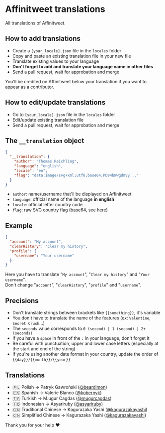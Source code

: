 # Affinitweet translations

All translations of Affinitweet.

## How to add translations

- Create a `[your_locale].json` file in the `locales` folder
- Copy and paste an existing translation file in your new file
- Translate existing values to your language
- **Don't forget to add and translate your language name in other files**
- Send a pull request, wait for approbation and merge

You'll be credited on Affinitweet below your translation if you want to appear as a contributor.

## How to edit/update translations

- Go to `[your_locale].json` file in the `locales` folder
- Edit/update existing translation file
- Send a pull request, wait for approbation and merge

## The `__translation` object

```json
{
  "__translation": {
    "author": "Thomas Reichling",
    "language": "english",
    "locale": "en",
    "flag": "data:image/svg+xml;utf8;base64,PD94bWwgdmVy..."
  }
}
```

- `author`: name/username that'll be displayed on Affinitweet
- `language`: official name of the language **in english**
- `locale`: official letter country code
- `flag`: raw SVG country flag (base64, see [here](https://www.flaticon.com/packs/international-flags-6))

## Example

```json
{
  "account": "My account",
  "clearHistory": "Clear my history",
  "profile": {
    "username": "Your username"
  }
}
```
Here you have to translate "`My account`", "`Clear my history`" and "`Your username`".  
Don't change "`account`", "`clearHistory`", "`profile`" and "`username`".

## Precisions

- Don't translate strings between brackets like `{{something}}`, it's variable
- You don't have to translate the name of the features (ex: `Valentine`, `Secret Crush`...)
- The `seconds` value corresponds to `0 (second) | 1 (second) | 2+ (seconds)`
- If you have a `space` in front of the `:` in your language, don't forget it
- Be careful with punctuation, upper and lower case letters (especially at the start and end of the string)
- If you're using another date format in your country, update the order of `{{day}}/{{month}}/{{year}}`

## Translations

- 🇵🇱 Polish → Patryk Gawroński ([@beardimon](https://github.com/beardimon))
- 🇪🇸 Spanish → Valerie Blanco ([@kobernyk](https://github.com/kobernyk))
- 🇹🇷 Turkish → M.ugur Cagdas ([@mugurcagdas](https://github.com/mugurcagdas))
- 🇮🇩 Indonesian → Asyariruby ([@asyariruby](https://github.com/asyariruby))
- 🇨🇳 Traditional Chinese → Kagurazaka Yashi ([@kagurazakayashi](https://github.com/kagurazakayashi))
- 🇨🇳 Simplified Chinese → Kagurazaka Yashi ([@kagurazakayashi](https://github.com/kagurazakayashi))

Thank you for your help ❤️
